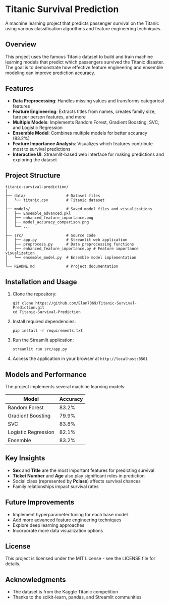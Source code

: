 # Titanic Survival Prediction

A machine learning project that predicts passenger survival on the Titanic using various classification algorithms and feature engineering techniques.

## Overview

This project uses the famous Titanic dataset to build and train machine learning models that predict which passengers survived the Titanic disaster. The goal is to demonstrate how effective feature engineering and ensemble modeling can improve prediction accuracy.

## Features

- **Data Preprocessing**: Handles missing values and transforms categorical features
- **Feature Engineering**: Extracts titles from names, creates family size, fare per person features, and more
- **Multiple Models**: Implements Random Forest, Gradient Boosting, SVC, and Logistic Regression
- **Ensemble Model**: Combines multiple models for better accuracy (83.2%)
- **Feature Importance Analysis**: Visualizes which features contribute most to survival predictions
- **Interactive UI**: Streamlit-based web interface for making predictions and exploring the dataset

## Project Structure

```
titanic-survival-prediction/
│
├── data/                  # Dataset files
│   └── titanic.csv        # Titanic dataset
│
├── models/                # Saved model files and visualizations
│   ├── Ensemble_advanced.pkl
│   ├── enhanced_feature_importance.png
│   ├── model_accuracy_comparison.png
│   └── ...
│
├── src/                   # Source code
│   ├── app.py             # Streamlit web application
│   ├── preprocess.py      # Data preprocessing functions
│   ├── enhanced_feature_importance.py # Feature importance visualization
│   └── ensemble_model.py  # Ensemble model implementation
│
└── README.md              # Project documentation
```

## Installation and Usage

1. Clone the repository:
   ```
   git clone https://github.com/Elon7069/Titanic-Survival-Prediction.git
   cd Titanic-Survival-Prediction
   ```

2. Install required dependencies:
   ```
   pip install -r requirements.txt
   ```

3. Run the Streamlit application:
   ```
   streamlit run src/app.py
   ```

4. Access the application in your browser at `http://localhost:8501`

## Models and Performance

The project implements several machine learning models:

| Model | Accuracy |
|-------|----------|
| Random Forest | 83.2% |
| Gradient Boosting | 79.9% |
| SVC | 83.8% |
| Logistic Regression | 82.1% |
| Ensemble | 83.2% |

## Key Insights

- **Sex** and **Title** are the most important features for predicting survival
- **Ticket Number** and **Age** also play significant roles in prediction
- Social class (represented by **Pclass**) affects survival chances
- Family relationships impact survival rates

## Future Improvements

- Implement hyperparameter tuning for each base model
- Add more advanced feature engineering techniques
- Explore deep learning approaches
- Incorporate more data visualization options

## License

This project is licensed under the MIT License - see the LICENSE file for details.

## Acknowledgments

- The dataset is from the Kaggle Titanic competition
- Thanks to the scikit-learn, pandas, and Streamlit communities 